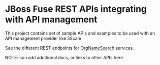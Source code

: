 JBoss Fuse REST APIs integrating with API management 
===========================


This project contains set of sample APIs and examples to be used with an API management provider like 3Scale

See the different REST endpoints for [OrgNameSearch](./orgNameSearch/readme.md) services.

NOTE: can add additional docs, or links to other APIs here 